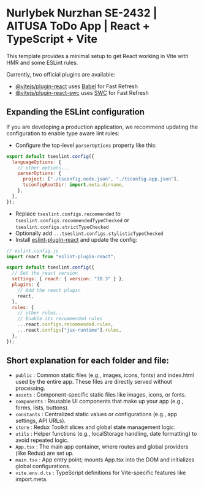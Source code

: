 # Nurlybek Nurzhan SE-2432 | AITUSA ToDo App | React + TypeScript + Vite

This template provides a minimal setup to get React working in Vite with HMR and some ESLint rules.

Currently, two official plugins are available:

- [@vitejs/plugin-react](https://github.com/vitejs/vite-plugin-react/blob/main/packages/plugin-react/README.md) uses [Babel](https://babeljs.io/) for Fast Refresh
- [@vitejs/plugin-react-swc](https://github.com/vitejs/vite-plugin-react-swc) uses [SWC](https://swc.rs/) for Fast Refresh

## Expanding the ESLint configuration

If you are developing a production application, we recommend updating the configuration to enable type aware lint rules:

- Configure the top-level `parserOptions` property like this:

```js
export default tseslint.config({
  languageOptions: {
    // other options...
    parserOptions: {
      project: ["./tsconfig.node.json", "./tsconfig.app.json"],
      tsconfigRootDir: import.meta.dirname,
    },
  },
});
```

- Replace `tseslint.configs.recommended` to `tseslint.configs.recommendedTypeChecked` or `tseslint.configs.strictTypeChecked`
- Optionally add `...tseslint.configs.stylisticTypeChecked`
- Install [eslint-plugin-react](https://github.com/jsx-eslint/eslint-plugin-react) and update the config:

```js
// eslint.config.js
import react from "eslint-plugin-react";

export default tseslint.config({
  // Set the react version
  settings: { react: { version: "18.3" } },
  plugins: {
    // Add the react plugin
    react,
  },
  rules: {
    // other rules...
    // Enable its recommended rules
    ...react.configs.recommended.rules,
    ...react.configs["jsx-runtime"].rules,
  },
});
```

## Short explanation for each folder and file:

- `public` : Common static files (e.g., images, icons, fonts) and index.html used by the entire app. These files are directly served without processing.
- `assets` : Component-specific static files like images, icons, or fonts.
- `components` : Reusable UI components that make up your app (e.g., forms, lists, buttons).
- `constants` : Centralized static values or configurations (e.g., app settings, API URLs).
- `store` : Redux Toolkit slices and global state management logic.
- `utils` : Helper functions (e.g., localStorage handling, date formatting) to avoid repeated logic.
- `App.tsx` : The main app container, where routes and global providers (like Redux) are set up.
- `main.tsx` : App entry point; mounts App.tsx into the DOM and initializes global configurations.
- `vite.env.d.ts` : TypeScript definitions for Vite-specific features like import.meta.
